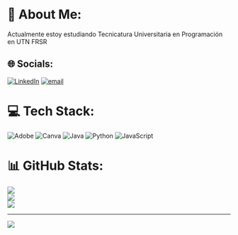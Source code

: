 
# 💫 About Me:
Actualmente estoy estudiando Tecnicatura Universitaria en Programación en UTN FRSR


## 🌐 Socials:
[![LinkedIn](https://img.shields.io/badge/LinkedIn-%230077B5.svg?logo=linkedin&logoColor=white)](https://linkedin.com/in/https://www.linkedin.com/in/mar%C3%ADa-jos%C3%A9-sela/) [![email](https://img.shields.io/badge/Email-D14836?logo=gmail&logoColor=white)](mailto:mselaalias@gmail.com) 

# 💻 Tech Stack:
![Adobe](https://img.shields.io/badge/adobe-%23FF0000.svg?style=for-the-badge&logo=adobe&logoColor=white) ![Canva](https://img.shields.io/badge/Canva-%2300C4CC.svg?style=for-the-badge&logo=Canva&logoColor=white) ![Java](https://img.shields.io/badge/java-%23ED8B00.svg?style=for-the-badge&logo=openjdk&logoColor=white) ![Python](https://img.shields.io/badge/python-3670A0?style=for-the-badge&logo=python&logoColor=ffdd54) ![JavaScript](https://img.shields.io/badge/javascript-%23323330.svg?style=for-the-badge&logo=javascript&logoColor=%23F7DF1E)
# 📊 GitHub Stats:
![](https://github-readme-stats.vercel.app/api?username=mjsela&theme=dark&hide_border=false&include_all_commits=false&count_private=false)<br/>
![](https://nirzak-streak-stats.vercel.app/?user=mjsela&theme=dark&hide_border=false)<br/>
![](https://github-readme-stats.vercel.app/api/top-langs/?username=mjsela&theme=dark&hide_border=false&include_all_commits=false&count_private=false&layout=compact)

---
[![](https://visitcount.itsvg.in/api?id=mjsela&icon=0&color=0)](https://visitcount.itsvg.in)

<!-- Proudly created with GPRM ( https://gprm.itsvg.in ) -->
<!--
**mjsela/mjsela** is a ✨ _special_ ✨ repository because its `README.md` (this file) appears on your GitHub profile.

Here are some ideas to get you started:

- 🔭 I’m currently working on ...
- 🌱 I’m currently learning ...
- 👯 I’m looking to collaborate on ...
- 🤔 I’m looking for help with ...
- 💬 Ask me about ...
- 📫 How to reach me: ...
- 😄 Pronouns: ...
- ⚡ Fun fact: ...
-->
